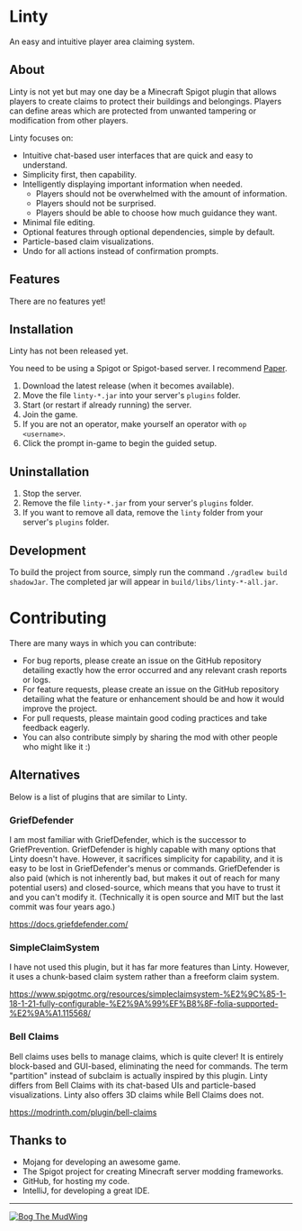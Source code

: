 # Linty

An easy and intuitive player area claiming system.

## About

Linty is not yet but may one day be a Minecraft Spigot plugin that allows players to create claims to protect their buildings and belongings. Players can define areas which are protected from unwanted tampering or modification from other players.

Linty focuses on:

- Intuitive chat-based user interfaces that are quick and easy to understand.
- Simplicity first, then capability.
- Intelligently displaying important information when needed.
  - Players should not be overwhelmed with the amount of information.
  - Players should not be surprised.
  - Players should be able to choose how much guidance they want.
- Minimal file editing.
- Optional features through optional dependencies, simple by default.
- Particle-based claim visualizations.
- Undo for all actions instead of confirmation prompts.

## Features

There are no features yet!

## Installation

Linty has not been released yet.

You need to be using a Spigot or Spigot-based server. I recommend [Paper](https://papermc.io/software/paper).

1. Download the latest release (when it becomes available).
2. Move the file `linty-*.jar` into your server's `plugins` folder.
3. Start (or restart if already running) the server.
4. Join the game.
5. If you are not an operator, make yourself an operator with `op <username>`.
6. Click the prompt in-game to begin the guided setup.

## Uninstallation

1. Stop the server.
2. Remove the file `linty-*.jar` from your server's `plugins` folder.
3. If you want to remove all data, remove the `linty` folder from your server's `plugins` folder.

## Development

To build the project from source, simply run the command `./gradlew build shadowJar`. The completed jar will appear in
`build/libs/linty-*-all.jar`.

# Contributing

There are many ways in which you can contribute:

- For bug reports, please create an issue on the GitHub repository detailing exactly how the error occurred and any
relevant crash reports or logs.
- For feature requests, please create an issue on the GitHub repository detailing what the feature or enhancement should
be and how it would improve the project.
- For pull requests, please maintain good coding practices and take feedback eagerly.
- You can also contribute simply by sharing the mod with other people who might like it :)

## Alternatives

Below is a list of plugins that are similar to Linty.

### GriefDefender

I am most familiar with GriefDefender, which is the successor to GriefPrevention. GriefDefender is highly capable with
many options that Linty doesn't have. However, it sacrifices simplicity for capability, and it is easy to be lost in
GriefDefender's menus or commands. GriefDefender is also paid (which is not inherently bad, but makes it out of reach
for many potential users) and closed-source, which means that you have to trust it and you can't modify it. (Technically
it is open source and MIT but the last commit was four years ago.)

https://docs.griefdefender.com/

### SimpleClaimSystem

I have not used this plugin, but it has far more features than Linty. However, it uses a chunk-based claim system rather
than a freeform claim system.

https://www.spigotmc.org/resources/simpleclaimsystem-%E2%9C%85-1-18-1-21-fully-configurable-%E2%9A%99%EF%B8%8F-folia-supported-%E2%9A%A1.115568/

### Bell Claims

Bell claims uses bells to manage claims, which is quite clever! It is entirely block-based and GUI-based, eliminating
the need for commands. The term "partition" instead of subclaim is actually inspired by this plugin. Linty differs from
Bell Claims with its chat-based UIs and particle-based visualizations. Linty also offers 3D claims while Bell Claims
does not.

https://modrinth.com/plugin/bell-claims

## Thanks to

- Mojang for developing an awesome game.
- The Spigot project for creating Minecraft server modding frameworks.
- GitHub, for hosting my code.
- IntelliJ, for developing a great IDE.

---

[![Bog The MudWing](https://blog.macver.org/content/images/2025/07/Stamp-Colored-Small-Shadow.png)](https://blog.macver.org/about-me)
